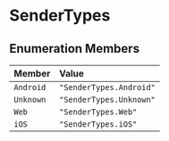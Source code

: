 # SenderTypes

## Enumeration Members

| Member | Value |
| :------ | :------ |
| `Android` | `"SenderTypes.Android"` |
| `Unknown` | `"SenderTypes.Unknown"` |
| `Web` | `"SenderTypes.Web"` |
| `iOS` | `"SenderTypes.iOS"` |
